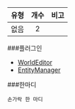 | 유형 | 개수 | 비고 |
| :--: | :--: | :--: |
| 없음 | 2 |  |


###플러그인
- [WorldEditor](https://github.com/milk0417/WorldEditor)
- [EntityManager](https://github.com/milk0417/EntityManager)


###한마디
```
손가락 한 마디
```
